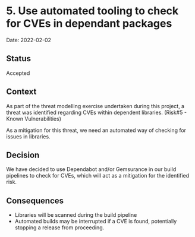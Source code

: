 # 5. Use automated tooling to check for CVEs in dependant packages

Date: 2022-02-02

## Status

Accepted

## Context

As part of the threat modelling exercise undertaken during this project, a threat was identified regarding CVEs within dependent libraries. (Risk#5 - Known Vulnerabilities)

As a mitigation for this threat, we need an automated way of checking for issues in libraries.

## Decision

We have decided to use Dependabot and/or Gemsurance in our build pipelines to check for CVEs, which will act as a mitigation for the identified risk.

## Consequences

- Libraries will be scanned during the build pipeline
- Automated builds may be interrupted if a CVE is found, potentially stopping a release from proceeding.
